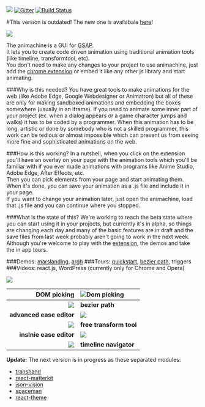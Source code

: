 ![](https://img.shields.io/badge/stability-experimental-orange.svg?style=flat-square)
[![Gitter](https://badges.gitter.im/Join%20Chat.svg)](https://gitter.im/animachine/animachine?utm_source=badge&utm_medium=badge&utm_campaign=pr-badge&utm_content=badge)
[![Build Status](https://travis-ci.org/animachine/animachine.svg)](https://travis-ci.org/animachine/animachine)

#This version is outdated! The new one is availabale [here](https://github.com/animachine/animachine#readme)!

<img src="http://s9.postimg.org/mqolutoxb/amheader.png">

The animachine is a GUI for [GSAP].  
It lets you to create code driven animation using traditional animation tools (like timeline, transformtool, etc).  
You don't need to make any changes to your project to use animachine, just add the [chrome extension][extension] or embed it like any other js library and start animating.

###Why is this needed?
You have great tools to make animations for the web (like Adobe Edge, Google Webdesigner or Animatron) but all of these are only for making sandboxed animations and embedding the boxes somewhere (usually in an iframe). If you need to animate some inner part of your project (ex. when a dialog appears or a game character jumps and walks) it has to be coded by a programmer. When this animation has to be long, artistic or done by somebody who is not a skilled programmer, this work can be tedious or almost impossible which can prevent us from seeing more fine and sophisticated animations on the web.

###How is this working?
In a nutshell, when you click on the extension you'll have an overlay on your page with the animation tools which you'll be familiar with if you ever made animations with programs like Anime Studio, Adobe Edge, After Effects, etc.  
Then you can pick elements from your page and start animating them.
When it's done, you can save your animation as a .js file and include it in your page.  
If you want to change your animation later, just open the animachine, load that .js file and you can continue where you stopped.  

###What is the state of this?
We're working to reach the beta state where you can start using it in your projects, but currently it's in alpha, so things are changing each day and many of the basic features are in draft and the save files from last week probably aren't going to work in the next week. Although you're welcome to play with the [extension], the demos and take the in app tours.

###Demos: [marslanding][demo-marspolip], [argh][demo-argh]
###Tours:  [quickstart][tour-quickstart], [bezier path][tour-bezier], triggers
###Videos:  react.js, WordPress
(currently only for Chrome and Opera)

<img src="http://i.imgur.com/9X2xUfz.png">


**DOM picking**   | ![Dom picking](http://i.imgur.com/LPCj6jp.gif)
-------------:|:-------------
![](http://i.imgur.com/LjBruea.gif) | **bezier path**
**advanced ease editor**   | ![](http://i.imgur.com/fZhQcc6.gif)
![](http://zippy.gfycat.com/IndolentBowedBustard.gif) | **free transform tool**
**inslnie ease editor**   | ![](http://i.imgur.com/hRiwrS2.gif) 
![](http://i.imgur.com/d9K7DpQ.gif) | **timeline navigator**

**Update:** The next version is in progress as these separated modules: 
- [transhand](https://github.com/azazdeaz/transhand)
- [react-matterkit](https://github.com/azazdeaz/react-matterkit)
- [json-vision](https://github.com/azazdeaz/json-vision)
- [spaceman](https://github.com/azazdeaz/spaceman)
- [react-theme](https://github.com/azazdeaz/react-theme)

[extension]: https://chrome.google.com/webstore/detail/animachine/gpnfomkfgajaojpakbkikiekmajeojgd
[demo-marspolip]: http://animachine.github.io/temp/demos/marspolip/
[demo-argh]: http://animachine.github.io/temp/demos/argh/
[tour-quickstart]: http://animachine.github.io/temp/tours/quickstart/
[tour-bezier]: http://animachine.github.io/temp/tours/bezier/
[GSAP]: http://greensock.com/
